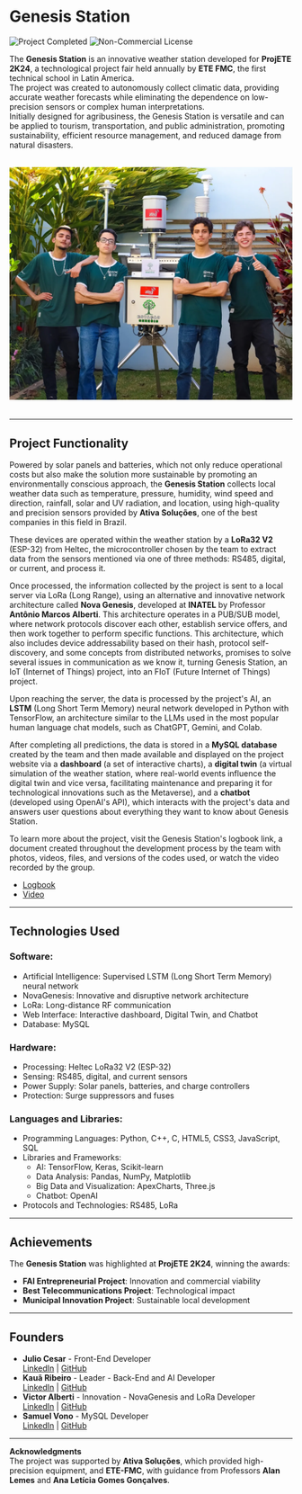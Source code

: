 # Genesis Station
![Project Completed](https://img.shields.io/badge/Status-Completed-brightgreen)
![Non-Commercial License](https://img.shields.io/badge/License-Non--Commercial-red)

The **Genesis Station** is an innovative weather station developed for **ProjETE 2K24**, a technological project fair held annually by **ETE FMC**, the first technical school in Latin America.  
The project was created to autonomously collect climatic data, providing accurate weather forecasts while eliminating the dependence on low-precision sensors or complex human interpretations.  
Initially designed for agribusiness, the Genesis Station is versatile and can be applied to tourism, transportation, and public administration, promoting sustainability, efficient resource management, and reduced damage from natural disasters.

</br>
<div align="center">
  <img src="./FotoProjetoEquipe.png" alt="Group Photo with the Project" width="600">
</div>
</br>

---

## Project Functionality

Powered by solar panels and batteries, which not only reduce operational costs but also make the solution more sustainable by promoting an environmentally conscious approach, the **Genesis Station** collects local weather data such as temperature, pressure, humidity, wind speed and direction, rainfall, solar and UV radiation, and location, using high-quality and precision sensors provided by **Ativa Soluções**, one of the best companies in this field in Brazil.

These devices are operated within the weather station by a **LoRa32 V2** (ESP-32) from Heltec, the microcontroller chosen by the team to extract data from the sensors mentioned via one of three methods: RS485, digital, or current, and process it.

Once processed, the information collected by the project is sent to a local server via LoRa (Long Range), using an alternative and innovative network architecture called **Nova Genesis**, developed at **INATEL** by Professor **Antônio Marcos Alberti**. This architecture operates in a PUB/SUB model, where network protocols discover each other, establish service offers, and then work together to perform specific functions. This architecture, which also includes device addressability based on their hash, protocol self-discovery, and some concepts from distributed networks, promises to solve several issues in communication as we know it, turning Genesis Station, an IoT (Internet of Things) project, into an FIoT (Future Internet of Things) project.

Upon reaching the server, the data is processed by the project's AI, an **LSTM** (Long Short Term Memory) neural network developed in Python with TensorFlow, an architecture similar to the LLMs used in the most popular human language chat models, such as ChatGPT, Gemini, and Colab.

After completing all predictions, the data is stored in a **MySQL database** created by the team and then made available and displayed on the project website via a **dashboard** (a set of interactive charts), a **digital twin** (a virtual simulation of the weather station, where real-world events influence the digital twin and vice versa, facilitating maintenance and preparing it for technological innovations such as the Metaverse), and a **chatbot** (developed using OpenAI's API), which interacts with the project's data and answers user questions about everything they want to know about Genesis Station.

To learn more about the project, visit the Genesis Station's logbook link, a document created throughout the development process by the team with photos, videos, files, and versions of the codes used, or watch the video recorded by the group.
- [Logbook](https://powerful-borogovia-5d3.notion.site/Di-rio-de-Bordo-b80a633d32ad4d6d85510eee0a9d1a12)
- [Video](https://youtu.be/wb_kGaT5vpk?si=zksXfxjZhVxrBi8B)

---

## Technologies Used

### Software:
- Artificial Intelligence: Supervised LSTM (Long Short Term Memory) neural network
- NovaGenesis: Innovative and disruptive network architecture
- LoRa: Long-distance RF communication
- Web Interface: Interactive dashboard, Digital Twin, and Chatbot
- Database: MySQL 

### Hardware:
- Processing: Heltec LoRa32 V2 (ESP-32)
- Sensing: RS485, digital, and current sensors
- Power Supply: Solar panels, batteries, and charge controllers
- Protection: Surge suppressors and fuses

### Languages and Libraries:
- Programming Languages: Python, C++, C, HTML5, CSS3, JavaScript, SQL
- Libraries and Frameworks:
  - AI: TensorFlow, Keras, Scikit-learn
  - Data Analysis: Pandas, NumPy, Matplotlib
  - Big Data and Visualization: ApexCharts, Three.js
  - Chatbot: OpenAI
- Protocols and Technologies: RS485, LoRa

---

## Achievements

The **Genesis Station** was highlighted at **ProjETE 2K24**, winning the awards:
- **FAI Entrepreneurial Project**: Innovation and commercial viability
- **Best Telecommunications Project**: Technological impact
- **Municipal Innovation Project**: Sustainable local development

---

## Founders

- **Julio Cesar** - Front-End Developer  
  [LinkedIn](https://www.linkedin.com/in/julio-cesar-magalhães-3a3542277/) | [GitHub](https://github.com/PkJulioETE)  
- **Kauã Ribeiro** - Leader - Back-End and AI Developer  
  [LinkedIn](https://www.linkedin.com/in/kaua-ribeiro17/) | [GitHub](https://github.com/Kauakim)  
- **Victor Alberti** - Innovation - NovaGenesis and LoRa Developer  
  [LinkedIn](https://www.linkedin.com/in/victor-alexandre-de-jesus-alberti-328686288/) | [GitHub](https://github.com/Scalifax)  
- **Samuel Vono** - MySQL Developer  
  [LinkedIn](https://www.linkedin.com/in/samuel-vono/) | [GitHub](https://github.com/Samelkk)  

---

**Acknowledgments**  
The project was supported by **Ativa Soluções**, which provided high-precision equipment, and **ETE-FMC**, with guidance from Professors **Alan Lemes** and **Ana Letícia Gomes Gonçalves**.
